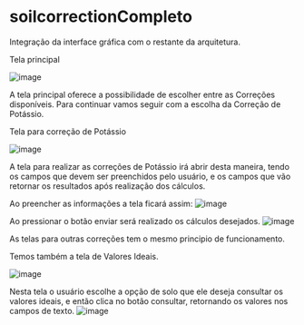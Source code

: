 # soilcorrectionCompleto

Integração da interface gráfica com o restante da arquitetura. 

Tela principal

![image](https://user-images.githubusercontent.com/80367902/143311225-0d3586fb-fba5-4de2-9a56-4ccd75031bf9.png)

A tela principal oferece a possibilidade de escolher entre as Correções disponíveis. 
Para continuar vamos seguir com a escolha da Correção de Potássio.

Tela para correção de Potássio

![image](https://user-images.githubusercontent.com/80367902/143311461-609ae0b7-a306-43f2-b48f-cfe219e2379b.png)

A tela para realizar as correções de Potássio irá abrir desta maneira, tendo os campos que devem ser preenchidos pelo usuário, e os campos que vão retornar os resultados após realização dos cálculos.

Ao preencher as informações a tela ficará assim:
![image](https://user-images.githubusercontent.com/80367902/143311673-458dc46d-e2f0-4b07-8b36-4af1da7c9ae0.png)

Ao pressionar o botão enviar será realizado os cálculos desejados. 
![image](https://user-images.githubusercontent.com/80367902/143311759-2348afe2-2ac9-4f97-b05f-f4e8cda13e55.png)

As telas para outras correções tem o mesmo principio de funcionamento.

Temos também a tela de Valores Ideais.

![image](https://user-images.githubusercontent.com/80367902/143316715-468b2673-12f6-4453-bab9-5984c7321272.png)

Nesta tela o usuário escolhe a opção de solo que ele deseja consultar os valores ideais, e então clica no botão consultar, retornando os valores nos campos de texto.
![image](https://user-images.githubusercontent.com/80367902/143316823-86b591be-00fa-406f-a078-fc35911dd5bf.png)

